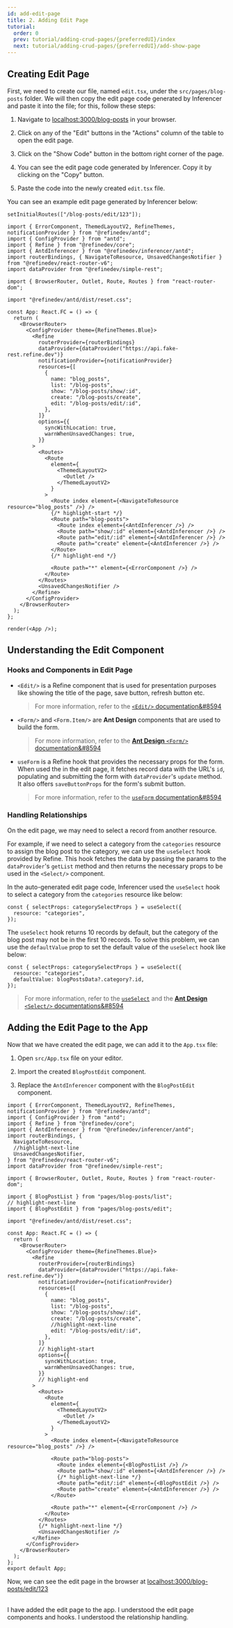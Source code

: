 ```yaml
---
id: add-edit-page
title: 2. Adding Edit Page
tutorial:
  order: 0
  prev: tutorial/adding-crud-pages/{preferredUI}/index
  next: tutorial/adding-crud-pages/{preferredUI}/add-show-page
---
```


## Creating Edit Page

First, we need to create our file, named `edit.tsx`, under the `src/pages/blog-posts` folder. We will then copy the edit page code generated by Inferencer and paste it into the file; for this, follow these steps:

1. Navigate to <a href="http://localhost:3000/blog-posts" rel="noopener noreferrer nofollow">localhost:3000/blog-posts</a> in your browser.

2. Click on any of the "Edit" buttons in the "Actions" column of the table to open the edit page.

3. Click on the "Show Code" button in the bottom right corner of the page.

4. You can see the edit page code generated by Inferencer. Copy it by clicking on the "Copy" button.

5. Paste the code into the newly created `edit.tsx` file.

You can see an example edit page generated by Inferencer below:

```tsx live previewOnly previewHeight=600px url=http://localhost:3000/blog-posts/edit/123
setInitialRoutes(["/blog-posts/edit/123"]);

import { ErrorComponent, ThemedLayoutV2, RefineThemes, notificationProvider } from "@refinedev/antd";
import { ConfigProvider } from "antd";
import { Refine } from "@refinedev/core";
import { AntdInferencer } from "@refinedev/inferencer/antd";
import routerBindings, { NavigateToResource, UnsavedChangesNotifier } from "@refinedev/react-router-v6";
import dataProvider from "@refinedev/simple-rest";

import { BrowserRouter, Outlet, Route, Routes } from "react-router-dom";

import "@refinedev/antd/dist/reset.css";

const App: React.FC = () => {
  return (
    <BrowserRouter>
      <ConfigProvider theme={RefineThemes.Blue}>
        <Refine
          routerProvider={routerBindings}
          dataProvider={dataProvider("https://api.fake-rest.refine.dev")}
          notificationProvider={notificationProvider}
          resources={[
            {
              name: "blog_posts",
              list: "/blog-posts",
              show: "/blog-posts/show/:id",
              create: "/blog-posts/create",
              edit: "/blog-posts/edit/:id",
            },
          ]}
          options={{
            syncWithLocation: true,
            warnWhenUnsavedChanges: true,
          }}
        >
          <Routes>
            <Route
              element={
                <ThemedLayoutV2>
                  <Outlet />
                </ThemedLayoutV2>
              }
            >
              <Route index element={<NavigateToResource resource="blog_posts" />} />
              {/* highlight-start */}
              <Route path="blog-posts">
                <Route index element={<AntdInferencer />} />
                <Route path="show/:id" element={<AntdInferencer />} />
                <Route path="edit/:id" element={<AntdInferencer />} />
                <Route path="create" element={<AntdInferencer />} />
              </Route>
              {/* highlight-end */}

              <Route path="*" element={<ErrorComponent />} />
            </Route>
          </Routes>
          <UnsavedChangesNotifier />
        </Refine>
      </ConfigProvider>
    </BrowserRouter>
  );
};

render(<App />);
```

## Understanding the Edit Component

### Hooks and Components in Edit Page

- `<Edit/>` is a Refine component that is used for presentation purposes like showing the title of the page, save button, refresh button etc.

  > For more information, refer to the [`<Edit/>` documentation&#8594](/docs/ui-integrations/ant-design/components/basic-views/edit)

- `<Form/>` and `<Form.Item/>` are **Ant Design** components that are used to build the form.

  > For more information, refer to the [**Ant Design** `<Form/>` documentation&#8594](https://ant.design/components/form/)

- `useForm` is a Refine hook that provides the necessary props for the form. When used the in the edit page, it fetches record data with the URL's `id`, populating and submitting the form with `dataProvider`'s `update` method. It also offers `saveButtonProps` for the form's submit button.

  > For more information, refer to the [`useForm` documentation&#8594](/docs/ui-integrations/ant-design/hooks/use-form)

### Handling Relationships

On the edit page, we may need to select a record from another resource.

For example, if we need to select a category from the `categories` resource to assign the blog post to the category, we can use the `useSelect` hook provided by Refine. This hook fetches the data by passing the params to the `dataProvider`'s `getList` method and then returns the necessary props to be used in the `<Select/>` component.

In the auto-generated edit page code, Inferencer used the `useSelect` hook to select a category from the `categories` resource like below:

```tsx
const { selectProps: categorySelectProps } = useSelect({
  resource: "categories",
});
```

The `useSelect` hook returns 10 records by default, but the category of the blog post may not be in the first 10 records. To solve this problem, we can use the `defaultValue` prop to set the default value of the `useSelect` hook like below:

```tsx
const { selectProps: categorySelectProps } = useSelect({
  resource: "categories",
  defaultValue: blogPostsData?.category?.id,
});
```

> For more information, refer to the [`useSelect`](/docs/data/hooks/use-select) and the [**Ant Design** `<Select/>` documentations&#8594](https://ant.design/components/select)

## Adding the Edit Page to the App

Now that we have created the edit page, we can add it to the `App.tsx` file:

1. Open `src/App.tsx` file on your editor.

2. Import the created `BlogPostEdit` component.

3. Replace the `AntdInferencer` component with the `BlogPostEdit` component.

```tsx title="src/App.tsx"
import { ErrorComponent, ThemedLayoutV2, RefineThemes, notificationProvider } from "@refinedev/antd";
import { ConfigProvider } from "antd";
import { Refine } from "@refinedev/core";
import { AntdInferencer } from "@refinedev/inferencer/antd";
import routerBindings, {
  NavigateToResource,
  //highlight-next-line
  UnsavedChangesNotifier,
} from "@refinedev/react-router-v6";
import dataProvider from "@refinedev/simple-rest";

import { BrowserRouter, Outlet, Route, Routes } from "react-router-dom";

import { BlogPostList } from "pages/blog-posts/list";
// highlight-next-line
import { BlogPostEdit } from "pages/blog-posts/edit";

import "@refinedev/antd/dist/reset.css";

const App: React.FC = () => {
  return (
    <BrowserRouter>
      <ConfigProvider theme={RefineThemes.Blue}>
        <Refine
          routerProvider={routerBindings}
          dataProvider={dataProvider("https://api.fake-rest.refine.dev")}
          notificationProvider={notificationProvider}
          resources={[
            {
              name: "blog_posts",
              list: "/blog-posts",
              show: "/blog-posts/show/:id",
              create: "/blog-posts/create",
              //highlight-next-line
              edit: "/blog-posts/edit/:id",
            },
          ]}
          // highlight-start
          options={{
            syncWithLocation: true,
            warnWhenUnsavedChanges: true,
          }}
          // highlight-end
        >
          <Routes>
            <Route
              element={
                <ThemedLayoutV2>
                  <Outlet />
                </ThemedLayoutV2>
              }
            >
              <Route index element={<NavigateToResource resource="blog_posts" />} />

              <Route path="blog-posts">
                <Route index element={<BlogPostList />} />
                <Route path="show/:id" element={<AntdInferencer />} />
                {/* highlight-next-line */}
                <Route path="edit/:id" element={<BlogPostEdit />} />
                <Route path="create" element={<AntdInferencer />} />
              </Route>

              <Route path="*" element={<ErrorComponent />} />
            </Route>
          </Routes>
          {/* highlight-next-line */}
          <UnsavedChangesNotifier />
        </Refine>
      </ConfigProvider>
    </BrowserRouter>
  );
};
export default App;
```

Now, we can see the edit page in the browser at <a href="http://localhost:3000/blog-posts/edit/123" rel="noopener noreferrer nofollow">localhost:3000/blog-posts/edit/123</a>

<br/>

<Checklist>

<ChecklistItem id="add-edit-page-antd">
I have added the edit page to the app.
</ChecklistItem>
<ChecklistItem id="add-edit-page-antd-2">
I understood the edit page components and hooks.
</ChecklistItem>
<ChecklistItem id="add-edit-page-antd-3">
I understood the relationship handling.
</ChecklistItem>

</Checklist>
